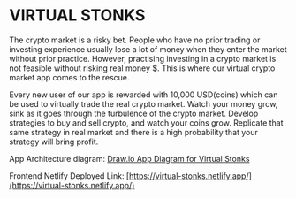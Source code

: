 # VIRTUAL STONKS
The crypto market is a risky bet. People who have no prior trading or investing experience usually lose a lot of money when they enter the market without prior practice. However, practising investing in a crypto market is not feasible without risking real money $. This is where our virtual crypto market app comes to the rescue.

Every new user of our app is rewarded with 10,000 USD(coins) which can be used to virtually trade the real crypto market. Watch your money grow, sink as it goes through the turbulence of the crypto market. Develop strategies to buy and sell crypto, and watch your coins grow. Replicate that same strategy in real market and there is a high probability that your strategy will bring profit.


App Architecture diagram: [Draw.io App Diagram for Virtual Stonks](https://viewer.diagrams.net/?highlight=0000ff&edit=_blank&layers=1&nav=1&title=stonks.drawio#R7V1Zc6JMF%2F41qfq%2BC1Lsy6VblhlHE00yydxMoRIlQTGA2X792ygoNEfsaDfgzKRqJtIggT7b02frE6kxfT%2F3zPnkhzuynBORH72fSM0TUZR4kUe%2FwpGPaESWopGxZ49WY8JmoG9%2FWtFgfNnCHll%2B6sLAdZ3AnqcHh%2B5sZg2D1Jjpee5b%2BrJH10n%2F1bk5tjID%2FaHpZEd%2F2qNgshrVFX4zfmHZ40n8lwU%2BOjM144ujAX9ijty3xJDUOpEanusGq0%2FT94blhLMXz8vqe2dbzq4fzLNmAckXevyvn99vb1%2F0j%2B%2Bv87tH%2FcV%2BuubE6NmCj%2FiFrRF6%2F%2BjQ9YKJO3ZnptPajNY9dzEbWeFdeXS0uabtunM0KKDBJysIPiJimovARUOTYOpEZ613O7hPfH6IbhV%2Bbr4nDz7ig1ngfdwnD5bfOdWU%2BHjzveVR%2FMXsJEXz5rsLbxi9ck03ar23bq9VN03NqL9zN06Li5nN9MZWkHNdNIPhtCX%2BQESCc8udWuh50AWe5ZiB%2FZpmKzPizvH6ug0B0YeIhjA9b6YPlmJ0Lr9fK42Bqhqvr5PLcuh58CTTm7zoq1eujR5F5CM9JBqRDEZaSIyVUHyLFZWjb2EkWD8GEVXyXvPVdBbRK5yIqoPmqj5IEUt9WYTaoP7ozgLOX053DV0gKPP3zUn0aRz%2Brt8%2BoIfpt9rt9c28%2BNxV7bwVj6KLBvF4hjveJnZg9efmkkpvSIenKWv685VSfbTfQw7ZTupXywus91wiRmc5PU0MWY2O3xL6NRqaJFSrzm8nO6nMKEGXf3pvPrXHv87vGtPhePHb4KRSdCCo0YQd6mx5dGV5NnpzyztYx4lZHdfszns%2FDP%2FTa%2FSGg9ugJj7oGqeVpePynhqWppjPVwOhIBFJmApJmI1I%2FH765CckaXXD9B%2BpmoCJWlrABLk4AQMJJm0lGDF9ZIg%2BGbIvfMvLKsOeuwg242lqbSFs%2BUSUZUxLlkxDGaAhrjVno1qIuNHR0DF93x6SqDz%2BdG8MtxObSYR6KzGpCjCp8diBKERStshlfIuVvs6gkMyNZD59I4MZmtmuaoklF8QugMI%2BM%2Bc2%2Bj8pwvuIKhKvAJNOxx7PQp5E7BPazHoohDZa4dWiE1N7NFoZdQs9tzlY3ipkvHk4g8s5VeonSjO8F7Ljq3fLB77kci5JMC13yLlIQc6b7Yvnbw%2F39bu6qap3P1X%2F5boDGtcvyjmRvIJ%2FvFryqohp0mgGUlV7Caxi7LoTPZEFJ1ZRCchaFug9wAIkEW4eR%2B3kPIWU9Q7kKQ2zAZxULCNQgGJkCt1HutWeFQm6Hm3HabiO6y2%2FLo0USx%2FJ4ZMEnvtsJc7o4kBSVTrqW8XUNyfwSkaBG0pWRxnKdtY5SIErermSfcrzalq6VYnZqhacAbk0mT%2BIcBDCZiaai%2FlfJ5piFlmtnfVJyVwPUqcwZIRXE%2B7PzVkCCmeUZ%2Fp8mZDXcwMkC254E05W6FBKARa3EK5jBnpjD2SJOlM8wQIbRrFKUz9OpalvFan9fYGgFg3XpSMrMG2nUHcgpjkf9aE1HEKac6ArspLLAvtrTkEFMA0gn7gfghqV42AwC%2B%2BTSMX9lMecFV3O4q5C0sUszh1KsSsY7StGNAVzqmlEBVpGFFtZlm1TBSjoSUlmd4ksmGCw%2BtbWFAMi05nnZd6pDuQ%2FUx1g95GLVQcC5LA8S1nrikg6NUGPXUYY4UrzGJMIekWSUGAWUggF89AsFNxXVLDvL35Pumko%2FcvzzmUHHZnTEMzOBv486XTw4uvOur0fVY2Y4ykpnJYFvKyirTCptDJEaIu53Rcf7xY8NWs5i8mxW34VQQ%2FzI3FBpMzJ5VdQsIzLHV%2BIA74bzlg9Al0p3%2B5lOlDKb6%2F%2BMCkXCIOt7MQ8677wrJcVHawpQi8nYmP51r7%2F5nqj1dHMnFrlghoKtBBEnBZalhaCWuiCxQCI4a%2BIEbjP1qwySNKg5OdZJ9nHyflZq6cViiSz0cl8cTh2IcDmnwMyYQWpUApA%2FtTKABGGeQJiuVAESPFKIwcNozjjpYLIBERcee6jjb64E0VchUU5R4IiCJffzDCEmDVbSKAmaIRD%2FyrjCKFhrtJ%2BDwC8rRVqIcoy1swQYAjnfRpVwz35bsnYgYatwhSSBMy%2ByGr2oZoEpQzDtL%2BBkUmDRip1C3NYVsr22iXigKpBlJYyWHyUmJNSTGRVx4yHVGBaP6zDoHAaLlcFRmniz7RjNCKh9EmkFYkFlQyomNpVMEYgLhnAooPsSgbgad2ep8GkkODUD9zh819VR4BxiggY6ELDQnIWHR2emgOWga1KRsIOAEh1O06qfuTLCTrHRncVqwXioGq%2FgnExBchAVu%2BXkvI%2FrOCv9IWlXGLJH7MEjlyG3Z3BUS10oOCV9Hhbg31TuiScqRjDAxmKTO%2FLahx%2FyktKmt%2FkTX5tMem05CylVpqlMpxAylIahkdkPKueIktB7gE1y0CFZnSrgpRkQeGU57ViWVAGXNpH4XHY7nuO4UPcJSoGCEIuViCAGxoEN%2Fzlw%2F5lHgm57Ji4TMMjAcIHLR8%2FlFCcSmwkKpZJjsMFWTiVRV3RhNX%2FkkTHZihqsTBELTnr6tSQpDTvGQXDFpm0DKhqNoOCfwlsAZRZck5cZ2TPxv5fZxjUsl3VcjbQCXn%2FtoYRynT0MEgDV7E0cAmob5WLdPvExmUHfbajqooQSKRVRbdtBVQagXLbEK4JlK%2FhKkIkWqXHKqblFIBIhebAKds7dOzvNtch0%2Faj2znvorNNNLLMFbntt3qHuM79iTkPPw4%2FnLBzXkj7HZZusMJO7cF6wBw%2Bj5eIqrsI0F02lI9BVni07qQbcs04XABEn3FD%2BfgowoZypA5UJewz4KJns4OQ%2BLTspiBgcs9BpXgSVD8r43iXHldlF1W9Vq1ZrjhTmGwNTyMGnOaFVj0qWZDSQDN90zr%2BqcbLfrMzXWi6tpq1Zn8IS6dxnVA2S8dLPfYWqX%2FTbXw%2FbguUsTT88gezTTM3vC8Va4PH%2Fde9EpLhXwjBCDQWamBP%2BSyCWbaq5k%2B0%2Bgsytascfs9GFFl%2BXAZxO2FRi1ay9KaJFxEpWau%2FLLwIuTJy5ix9%2FMvj6IkFCiTl8LIACcq1hPADDRUAUjQbCd5UxnjmzDeHyxkKKWcGC7RyqEDOK0hMnHYUyIWH7YEFBCh%2FNIgFbgHAYgEBpmOEref%2FlyvR%2Fz%2BaTByQWyhwB2bMZcCYi1ATMmbc8ceKMov6OGx1AWXrFivbJG1c90rJ2bnxABhRE1m1VAECYwdVYxUTF8NX%2FtK%2B%2BTh4tUXGqU4vEAaymQCwVaGBMEmWT9LZE8LOlLG9I2HgFFQ%2FEJb32OzjYG%2Bm41jBXxcF0wrcrAYWTSjK8lUT8OXCi2rkRuRxfEVMAN5VS8YLLUhNAM54OuGWVdubmlA3EoWleaPHO1zdlI9YGYSvcP%2B3Cqw%2BWXllYabIrj4T1cgxFatMGmpdjbUtYLCAghyYNNsbjO%2FvGIATJ1dlGcdYkcPKD6Bj9Xci1O6GVTYAzA5fy7mPpmJk%2BpO1FzxBknD8ygwQOZY5Lug20no2431TxbyprIj9ljCFqmt7bvmC34hjmAAP0ze3hcd%2B4i6CYZuzXrdz0%2Bo0%2F3oh57BtfjgJauhTqMNI2N4ueW8ukHhwO9Ja4%2Fs%2FJggVO8YEGmlEDkf49JjAyGr2knZ53lHDlyygEbEaLkPXi3UBCYAP6Ai2gAaaCh6O88Di%2B4tuu3nZOe8fIvMV6OCkFujTGXPXi9HU1tuupz49nY0W4s1jOa1sEqIm4JLGztcKvr%2BYlbOK%2BVrzHpv9PsTI4j1bnmP7QZGSVgl%2Fq15gORpIZBpF8JEh3Bi%2FY3G45rF9RRZsmVo0vFMiscMVA%2B%2B6QLZeY%2BJwBSceWtCdMcrtmNoze6V2jhvQs%2FC5YgBfLXDL3ie%2Bdx2cWy%2BPuv2pT%2FXBfetOZWKHQLyHqGl5CGOsb%2B%2FFZzIdV44BB%2BIdVzgJyGlmt0UgSEsoeeur5oZegkeuiSIyNaTN2PIYuyKWRsIc%2BpyASzRxM7ZMzi67%2FA5wYg%2FfalSUiCJ3Q%2FQGY2v47IbvFu7vvn%2F8Dr2WPfdDnb7O8nbcRagKdqgODMcOhNHoEUzVFnhNMmj5%2BzNtuXjADQTuoifiwIOactndWINScsjJsgkf%2Bh%2B3GMcZuKXADxKWCAq2emfVpe3t5sa5ur3hhq%2BXnfPejdO5avCxpSnN6aClnA67zBORsQHfEzA21XLi5T01e0zXrPUv6t1ar3lk4C1TJaFDbnZIogQa%2BtWqy%2FW3cVc4Mz7Pfz49Xty9Tl%2BKI1poVv2%2Fwh8k8DhIV5XsLiXs6KwEXf7pvfnUHv86v2tMh%2BPFb4MoC7sivch7lvBQ8zTutn%2F5%2Bvlu%2FnLnxiekEvP4uXiVmPfU7KWr12pe9tHZRq1x0TpEwvByRGk3WCWuR4wxi5KVzBECn5oESWZN4UN5Ws1DulAe%2FdCRWLyjAqdCqS7QVgHr%2FBfqrMNsVU3QyRQKlcAeYQrL7bxldFLc8wSsIsvtDB9JuNOFuK1Ydt9NZsttsBclQQ7G0POGy58vKZbF1KkNAze5BGqbA8u5QkuayOs5cIPAnQJrpMDFVI%2B70i8NdzZbGf6lXUr3x8A0Dc%2FrJp%2BnT9IJYAaltRTuiNGguixo3yyBSoMNiMQ5ydD7Z1uBPpbbfi%2B0Tb1uB%2F361t2%2BjD4K%2FzwFdjAymXZF1kvD3MCudXaOuZHFjTXaZnHSyTgS9pNrgMKD%2FToN5ujEYzNKWBovJ%2BKmhNgo4Q7CjHmjZ5SMp86vH437y1oXLeZa%2Bs0v5U7mAI4s1P9D3%2F3zW%2Fx0X6%2FnrVen%2BzD47c%2B79w%2FfYuhXXfdP3lNTtSZg1uaF7SP88HGIESnF%2BcNje8FBm8Exi9yB8sSiugJcnt5syvT9Q%2BhW0urUEkaKpUGrU0PVJFOl5DfC996GICLIIDSycEEGobnHATLd687ARNFdYkxw%2BBqUePu7PDGqiL3XBZyL9s0uwlsDsFuCgtNKtXHEqSofF%2FMBOyH8Yz4mzAf6ywsrPDxvd%2Bu19r%2FlcTryjHtLIKzEKmEN5AeCAoV%2F%2FrAv5Jpkys4gjzszfxhIYqhXOx0HCOi0qLL1AVageVJREeOj4Dlq%2B24EpWJWjMsgbMbWh0rHlP1yKstmPfkf65XLelBU4ADYnd4e5iD2SzRvW6nVHfUo%2Bzp%2F8%2FjtyJy%2FGb7MVB3tzZiZTnGsGVNkaJ93sWWJoQhSbjys%2FPAfO25nx8XvvvXat51J%2B5s0runXD5Oz3zSK7MiMJGEkKi9pviLUVzNB8L136szsoVAw9SHH6KHBDgFsUXHZqXUaB6V00apCINiaZCtHk68M8W50CJAAsXERXBrSqKgFyU3DFXkE0ew8Vq%2BIDgGANi0LorNzMT5ftoNJLfCaZ3etj4%2BWrPD3YxbJobAOCRBzhNtj%2FfGZ1xoWYuXkQhPsQSqXmcfJrAE2ac5mHt9XRKGomaQWnBWIFQqeaCOx2wsWnFiKfR%2FIPT2Jtb4spfnT2HTEpt6UJY%2BzjgwWK7gvXMGjGMQciBeeKHhnCYYNIdCh54Z2Z3M5MhOTH%2B7ICq%2F4Dw%3D%3D)

Frontend Netlify Deployed Link: [https://virtual-stonks.netlify.app/](https://virtual-stonks.netlify.app/)

